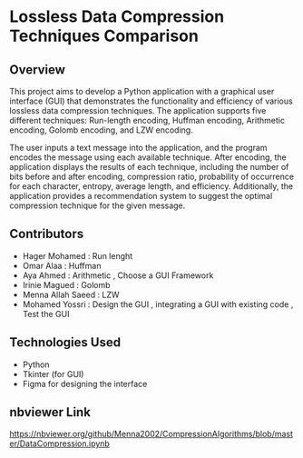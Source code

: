 # Lossless Data Compression Techniques Comparison

## Overview
This project aims to develop a Python application with a graphical user interface (GUI) that demonstrates the functionality and efficiency of various lossless data compression techniques. 
The application supports five different techniques: Run-length encoding, Huffman encoding, Arithmetic encoding, Golomb encoding, and LZW encoding. 

The user inputs a text message into the application, and the program encodes the message using each available technique. After encoding, the application displays the results of each technique,
including the number of bits before and after encoding, compression ratio, probability of occurrence for each character, entropy, average length, and efficiency.
Additionally, the application provides a recommendation system to suggest the optimal compression technique for the given message.

## Contributors
- Hager Mohamed : Run lenght
- Omar Alaa : Huffman 
- Aya Ahmed : Arithmetic , Choose a GUI Framework
- Irinie Magued : Golomb
- Menna Allah Saeed : LZW
- Mohamed Yossri : Design the GUI , integrating a GUI with existing code , Test the GUI

## Technologies Used
- Python
- Tkinter (for GUI)
- Figma for designing the interface

## nbviewer Link

https://nbviewer.org/github/Menna2002/CompressionAlgorithms/blob/master/DataCompression.ipynb
